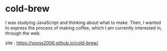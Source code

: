 # cold-brew
I was studying JavaScript and thinking about what to make.  Then, I wanted to express the process of making coffee, which I am currently interested in, through the web.

site : https://yooss2006.github.io/cold-brew/
